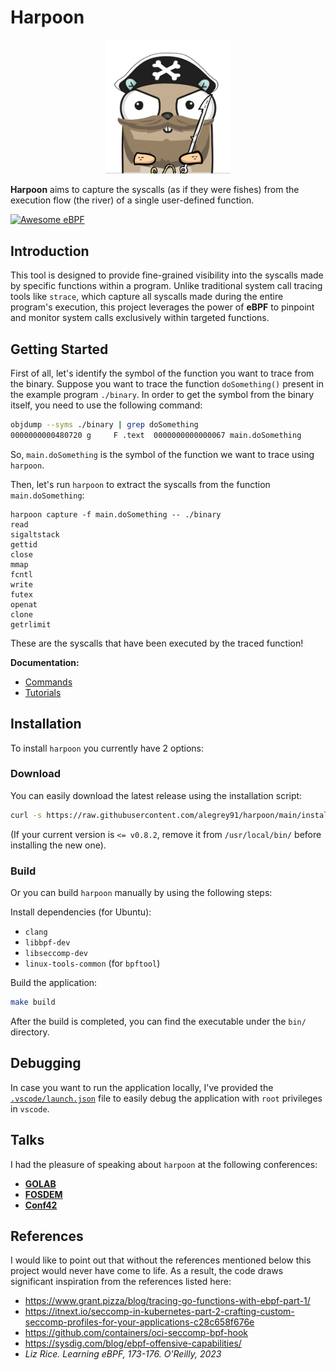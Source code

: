# Harpoon

<p align="center">
    <img src="harpoon.png" alt="gopher" width="200"/>
</p>

**Harpoon** aims to capture the syscalls (as if they were fishes) from the execution flow (the river) of a single user-defined function.

[![Awesome eBPF](https://awesome.re/badge.svg)](https://github.com/zoidyzoidzoid/awesome-ebpf?tab=readme-ov-file#security)

## Introduction

This tool is designed to provide fine-grained visibility into the syscalls made by specific functions within a program. Unlike traditional system call tracing tools like `strace`, which capture all syscalls made during the entire program's execution, this project leverages the power of **eBPF** to pinpoint and monitor system calls exclusively within targeted functions.

## Getting Started

First of all, let's identify the symbol of the function you want to trace from the binary. Suppose you want to trace the function `doSomething()` present in the example program `./binary`. In order to get the symbol from the binary itself, you need to use the following command:

```sh
objdump --syms ./binary | grep doSomething
0000000000480720 g     F .text  0000000000000067 main.doSomething
```

So, `main.doSomething` is the symbol of the function we want to trace using `harpoon`.

Then, let's run `harpoon` to extract the syscalls from the function `main.doSomething`:

```shell
harpoon capture -f main.doSomething -- ./binary
read
sigaltstack
gettid
close
mmap
fcntl
write
futex
openat
clone
getrlimit
```

These are the syscalls that have been executed by the traced function!

**Documentation:**

* [Commands](docs/commands.md)
* [Tutorials](docs/tutorials.md)

## Installation

To install `harpoon` you currently have 2 options:

### Download

You can easily download the latest release using the installation script:

```sh
curl -s https://raw.githubusercontent.com/alegrey91/harpoon/main/install | sudo sh
```

(If your current version is `<= v0.8.2`, remove it from `/usr/local/bin/` before installing the new one).

### Build

Or you can build `harpoon` manually by using the following steps:

Install dependencies (for Ubuntu):

* `clang`
* `libbpf-dev`
* `libseccomp-dev`
* `linux-tools-common` (for `bpftool`)

Build the application:

```sh
make build
```

After the build is completed, you can find the executable under the `bin/` directory.

## Debugging

In case you want to run the application locally, I've provided the [`.vscode/launch.json`](.vscode/launch.json) file to easily debug the application with `root` privileges in `vscode`.

## Talks

I had the pleasure of speaking about `harpoon` at the following conferences:
* [**GOLAB**](https://www.youtube.com/watch?v=A5A_Ll9o1Rc)
* [**FOSDEM**](https://fosdem.org/2024/schedule/event/fosdem-2024-1884-how-we-almost-secured-our-projects-by-writing-more-tests/)
* [**Conf42**](https://www.youtube.com/watch?v=Z8IHOTlG3pM)

## References

I would like to point out that without the references mentioned below this project would never have come to life.
As a result, the code draws significant inspiration from the references listed here:

* https://www.grant.pizza/blog/tracing-go-functions-with-ebpf-part-1/
* https://itnext.io/seccomp-in-kubernetes-part-2-crafting-custom-seccomp-profiles-for-your-applications-c28c658f676e
* https://github.com/containers/oci-seccomp-bpf-hook
* https://sysdig.com/blog/ebpf-offensive-capabilities/
* *Liz Rice. Learning eBPF, 173-176. O'Reilly, 2023*

